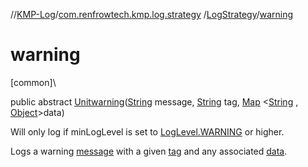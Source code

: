//[KMP-Log](../../../index.md)/[com.renfrowtech.kmp.log.strategy](../index.md)
/[LogStrategy](index.md)/[warning](warning.md)

# warning

[common]\

public
abstract [Unit](https://kotlinlang.org/api/latest/jvm/stdlib/kotlin/-unit/index.html)[warning](warning.md)([String](https://developer.android.com/reference/kotlin/java/lang/String.html)
message, [String](https://developer.android.com/reference/kotlin/java/lang/String.html)
tag, [Map](https://developer.android.com/reference/kotlin/java/util/Map.html)
&lt;[String](https://developer.android.com/reference/kotlin/java/lang/String.html)
, [Object](https://developer.android.com/reference/kotlin/java/lang/Object.html)&gt;data)

Will only log if minLogLevel is set
to [LogLevel.WARNING](../../com.renfrowtech.kmp.log/-log-level/-w-a-r-n-i-n-g/index.md) or higher.

Logs a warning [message](warning.md) with a given [tag](warning.md) and any
associated [data](warning.md).
